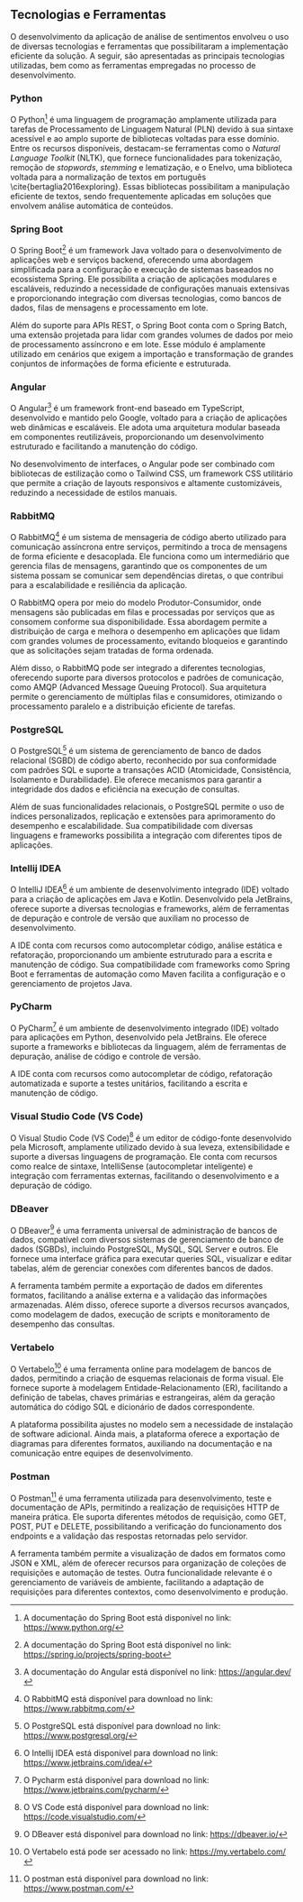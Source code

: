 ## Tecnologias e Ferramentas

O desenvolvimento da aplicação de análise de sentimentos envolveu o uso de diversas tecnologias e ferramentas que possibilitaram a implementação eficiente da solução. A seguir, são apresentadas as principais tecnologias utilizadas, bem como as ferramentas empregadas no processo de desenvolvimento.

### Python

O Python[^python] é uma linguagem de programação amplamente utilizada para tarefas de Processamento de Linguagem Natural (PLN) devido à sua sintaxe acessível e ao amplo suporte de bibliotecas voltadas para esse domínio. Entre os recursos disponíveis, destacam-se ferramentas como o *Natural Language Toolkit* (NLTK), que fornece funcionalidades para tokenização, remoção de *stopwords*, *stemming* e lematização, e o Enelvo, uma biblioteca voltada para a normalização de textos em português \cite{bertaglia2016exploring}. Essas bibliotecas possibilitam a manipulação eficiente de textos, sendo frequentemente aplicadas em soluções que envolvem análise automática de conteúdos.

[^python]: A documentação do Spring Boot está disponível no link: <https://www.python.org/>

### Spring Boot

O Spring Boot[^spring_boot] é um framework Java voltado para o desenvolvimento de aplicações web e serviços backend, oferecendo uma abordagem simplificada para a configuração e execução de sistemas baseados no ecossistema Spring. Ele possibilita a criação de aplicações modulares e escaláveis, reduzindo a necessidade de configurações manuais extensivas e proporcionando integração com diversas tecnologias, como bancos de dados, filas de mensagens e processamento em lote.

Além do suporte para APIs REST, o Spring Boot conta com o Spring Batch, uma extensão projetada para lidar com grandes volumes de dados por meio de processamento assíncrono e em lote. Esse módulo é amplamente utilizado em cenários que exigem a importação e transformação de grandes conjuntos de informações de forma eficiente e estruturada.

[^spring_boot]: A documentação do Spring Boot está disponível no link: <https://spring.io/projects/spring-boot>

### Angular

O Angular[^angular] é um framework front-end baseado em TypeScript, desenvolvido e mantido pelo Google, voltado para a criação de aplicações web dinâmicas e escaláveis. Ele adota uma arquitetura modular baseada em componentes reutilizáveis, proporcionando um desenvolvimento estruturado e facilitando a manutenção do código.

No desenvolvimento de interfaces, o Angular pode ser combinado com bibliotecas de estilização como o Tailwind CSS, um framework CSS utilitário que permite a criação de layouts responsivos e altamente customizáveis, reduzindo a necessidade de estilos manuais.

[^angular]: A documentação do Angular está disponível no link: <https://angular.dev/>

### RabbitMQ

O RabbitMQ[^rabbitmq] é um sistema de mensageria de código aberto utilizado para comunicação assíncrona entre serviços, permitindo a troca de mensagens de forma eficiente e desacoplada. Ele funciona como um intermediário que gerencia filas de mensagens, garantindo que os componentes de um sistema possam se comunicar sem dependências diretas, o que contribui para a escalabilidade e resiliência da aplicação.

O RabbitMQ opera por meio do modelo Produtor-Consumidor, onde mensagens são publicadas em filas e processadas por serviços que as consomem conforme sua disponibilidade. Essa abordagem permite a distribuição de carga e melhora o desempenho em aplicações que lidam com grandes volumes de processamento, evitando bloqueios e garantindo que as solicitações sejam tratadas de forma ordenada.

Além disso, o RabbitMQ pode ser integrado a diferentes tecnologias, oferecendo suporte para diversos protocolos e padrões de comunicação, como AMQP (Advanced Message Queuing Protocol). Sua arquitetura permite o gerenciamento de múltiplas filas e consumidores, otimizando o processamento paralelo e a distribuição eficiente de tarefas.

[^rabbitmq]: O RabbitMQ está disponível para download no link: <https://www.rabbitmq.com/>

### PostgreSQL

O PostgreSQL[^postgresql] é um sistema de gerenciamento de banco de dados relacional (SGBD) de código aberto, reconhecido por sua conformidade com padrões SQL e suporte a transações ACID (Atomicidade, Consistência, Isolamento e Durabilidade). Ele oferece mecanismos para garantir a integridade dos dados e eficiência na execução de consultas.

Além de suas funcionalidades relacionais, o PostgreSQL permite o uso de índices personalizados, replicação e extensões para aprimoramento do desempenho e escalabilidade. Sua compatibilidade com diversas linguagens e frameworks possibilita a integração com diferentes tipos de aplicações.

[^postgresql]: O PostgreSQL está disponível para download no link: <https://www.postgresql.org/>

### Intellij IDEA

O IntelliJ IDEA[^intellij] é um ambiente de desenvolvimento integrado (IDE) voltado para a criação de aplicações em Java e Kotlin. Desenvolvido pela JetBrains, oferece suporte a diversas tecnologias e frameworks, além de ferramentas de depuração e controle de versão que auxiliam no processo de desenvolvimento.

A IDE conta com recursos como autocompletar código, análise estática e refatoração, proporcionando um ambiente estruturado para a escrita e manutenção de código. Sua compatibilidade com frameworks como Spring Boot e ferramentas de automação como Maven facilita a configuração e o gerenciamento de projetos Java.

[^intellij]: O Intellij IDEA está disponível para download no link: <https://www.jetbrains.com/idea/>

### PyCharm

O PyCharm[^pycharm] é um ambiente de desenvolvimento integrado (IDE) voltado para aplicações em Python, desenvolvido pela JetBrains. Ele oferece suporte a frameworks e bibliotecas da linguagem, além de ferramentas de depuração, análise de código e controle de versão.

A IDE conta com recursos como autocompletar de código, refatoração automatizada e suporte a testes unitários, facilitando a escrita e manutenção de código.

[^pycharm]: O Pycharm está disponível para download no link: <https://www.jetbrains.com/pycharm/>

### Visual Studio Code (VS Code)

O Visual Studio Code (VS Code)[^vscode] é um editor de código-fonte desenvolvido pela Microsoft, amplamente utilizado devido à sua leveza, extensibilidade e suporte a diversas linguagens de programação. Ele conta com recursos como realce de sintaxe, IntelliSense (autocompletar inteligente) e integração com ferramentas externas, facilitando o desenvolvimento e a depuração de código.

[^vscode]: O VS Code está disponível para download no link: <https://code.visualstudio.com/>

### DBeaver

O DBeaver[^dbeaver] é uma ferramenta universal de administração de bancos de dados, compatível com diversos sistemas de gerenciamento de banco de dados (SGBDs), incluindo PostgreSQL, MySQL, SQL Server e outros. Ele fornece uma interface gráfica para executar queries SQL, visualizar e editar tabelas, além de gerenciar conexões com diferentes bancos de dados.

A ferramenta também permite a exportação de dados em diferentes formatos, facilitando a análise externa e a validação das informações armazenadas. Além disso, oferece suporte a diversos recursos avançados, como modelagem de dados, execução de scripts e monitoramento de desempenho das consultas.

[^dbeaver]: O DBeaver está disponível para download no link: <https://dbeaver.io/>

### Vertabelo

O Vertabelo[^vertabelo] é uma ferramenta online para modelagem de bancos de dados, permitindo a criação de esquemas relacionais de forma visual. Ele fornece suporte à modelagem Entidade-Relacionamento (ER), facilitando a definição de tabelas, chaves primárias e estrangeiras, além da geração automática do código SQL e dicionário de dados correspondente.

A plataforma possibilita ajustes no modelo sem a necessidade de instalação de software adicional. Ainda mais, a plataforma oferece a exportação de diagramas para diferentes formatos, auxiliando na documentação e na comunicação entre equipes de desenvolvimento.

[^vertabelo]: O Vertabelo está pode ser acessado no link: <https://my.vertabelo.com/>

### Postman

O Postman[^postman] é uma ferramenta utilizada para desenvolvimento, teste e documentação de APIs, permitindo a realização de requisições HTTP de maneira prática. Ele suporta diferentes métodos de requisição, como GET, POST, PUT e DELETE, possibilitando a verificação do funcionamento dos endpoints e a validação das respostas retornadas pelo servidor.

A ferramenta também permite a visualização de dados em formatos como JSON e XML, além de oferecer recursos para organização de coleções de requisições e automação de testes. Outra funcionalidade relevante é o gerenciamento de variáveis de ambiente, facilitando a adaptação de requisições para diferentes contextos, como desenvolvimento e produção.

[^postman]: O postman está disponível para download no link: <https://www.postman.com/>
